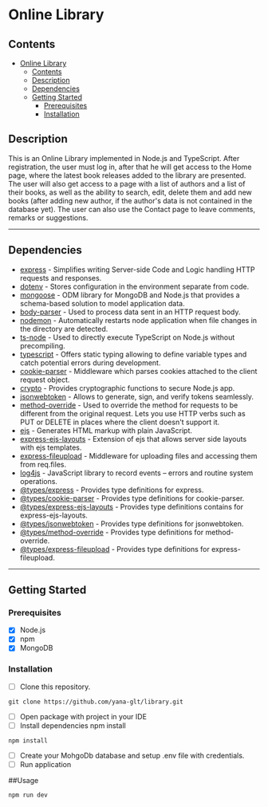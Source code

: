 # Online Library

## Contents

- [Online Library](#online-library)
  - [Contents](#contents)
  - [Description](#description)
  - [Dependencies](#dependencies)
  - [Getting Started](#getting-started)
    - [Prerequisites](#prerequisites)
    - [Installation](#installation)


## Description
This is an Online Library implemented in Node.js and TypeScript.
After registration, the user must log in, after that he will get access to the Home page, where the latest book releases added to the library are presented. 
The user will also get access to a page with a list of authors and a list of their books, 
as well as the ability to search, edit, delete them and add new books (after adding new author, if the author's data is not contained in the database yet). 
The user can also use the Contact page to leave comments, remarks or suggestions.

___

## Dependencies

- [express](https://www.npmjs.com/package/express) - Simplifies writing Server-side Code and Logic handling HTTP requests and responses.
- [dotenv](https://www.npmjs.com/package/dotenv) - Stores configuration in the environment separate from code.
- [mongoose](https://www.npmjs.com/package/mongoose) - ODM library for MongoDB and Node.js that provides a schema-based solution to model application data.
- [body-parser](https://www.npmjs.com/package/body-parser) - Used to process data sent in an HTTP request body.
- [nodemon](https://www.npmjs.com/package/nodemon) - Automatically restarts node application when file changes in the directory are detected.
- [ts-node](https://www.npmjs.com/package/ts-node) - Used to directly execute TypeScript on Node.js without precompiling.
- [typescript](https://www.npmjs.com/package/typescript) -  Offers static typing allowing to define variable types and catch potential errors during development.
- [cookie-parser](https://www.npmjs.com/package/cookie-parser) - Middleware which parses cookies attached to the client request object.
- [crypto](https://www.npmjs.com/package/crypto) - Provides cryptographic functions to secure Node.js app.
- [jsonwebtoken](https://www.npmjs.com/package/jsonwebtoken) - Allows to generate, sign, and verify tokens seamlessly.
- [method-override](https://www.npmjs.com/package/method-override) - Used to override the method for requests to be different from the original request. Lets you use HTTP verbs such as PUT or DELETE in places where the client doesn't support it.
- [ejs](https://www.npmjs.com/package/ejs) - Generates HTML markup with plain JavaScript.
- [express-ejs-layouts](https://www.npmjs.com/package/express-ejs-layouts) - Extension of ejs that allows server side layouts with ejs templates.
- [express-fileupload](https://www.npmjs.com/package/express-fileupload) - Middleware for uploading files and accessing them from req.files.
- [log4js](https://www.npmjs.com/package/log4js) - JavaScript library to record events – errors and routine system operations.
- [@types/express](https://www.npmjs.com/package/@types/express) - Provides type definitions for express.
- [@types/cookie-parser](https://www.npmjs.com/package/@types/cookie-parser) - Provides type definitions for cookie-parser.
- [@types/express-ejs-layouts](https://www.npmjs.com/package/@types/express-ejs-layouts) - Provides type definitions contains for express-ejs-layouts.
- [@types/jsonwebtoken](https://www.npmjs.com/package/@types/jsonwebtoken) - Provides type definitions for jsonwebtoken.
- [@types/method-override](https://www.npmjs.com/package/@types/method-override) - Provides type definitions for method-override.
- [@types/express-fileupload](https://www.npmjs.com/package/@types/express-fileupload) - Provides type definitions for express-fileupload.
  
___  
  
## Getting Started

### Prerequisites

- [X] Node.js
- [X] npm
- [X] MongoDB

### Installation

- [ ] Clone this repository.
```
git clone https://github.com/yana-glt/library.git
```

- [ ] Open package with project in your IDE
- [ ] Install dependencies npm install
```
npm install
```
- [ ] Create your MohgoDb database and setup .env file with credentials.
- [ ] Run application

##Usage

```
npm run dev 
```